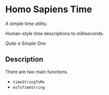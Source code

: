# Homo Sapiens Time

A simple time utility.

Human-style time descriptions to milliseconds.

_Quite a Simple One_

## Description
There are two main functions.

- `timeStringToMs`
- `msToTimeString`